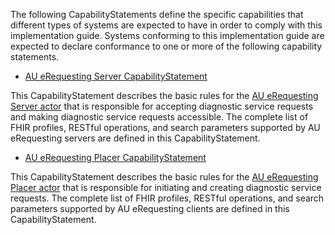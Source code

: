 
The following CapabilityStatements define the specific capabilities that different types of systems are expected to have in order to comply with this implementation guide. Systems conforming to this implementation guide are expected to declare conformance to one or more of the following capability statements.

- [AU eRequesting Server CapabilityStatement](CapabilityStatement-au-erequesting-server.html)

This CapabilityStatement describes the basic rules for the [AU eRequesting Server actor](ActorDefinition-au-erequesting-actor-server.html) that is responsible for accepting diagnostic service requests and making diagnostic service requests accessible. The complete list of FHIR profiles, RESTful operations, and search parameters supported by AU eRequesting servers are defined in this CapabilityStatement.

- [AU eRequesting Placer CapabilityStatement](CapabilityStatement-au-erequesting-placer.html)

This CapabilityStatement describes the basic rules for the [AU eRequesting Placer actor](ActorDefinition-au-erequesting-actor-placer.html) that is responsible for initiating and creating diagnostic service requests. The complete list of FHIR profiles, RESTful operations, and search parameters supported by AU eRequesting clients are defined in this CapabilityStatement.